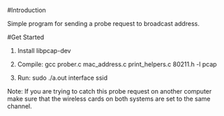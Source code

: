 #Introduction

Simple program for sending a probe request to broadcast address.

#Get Started

1. Install libpcap-dev

2. Compile: gcc prober.c mac_address.c print_helpers.c 80211.h -l pcap

3. Run: sudo ./a.out interface ssid

Note: If you are trying to catch this probe request on another computer make sure that the wireless cards on both systems are set to the same channel.
